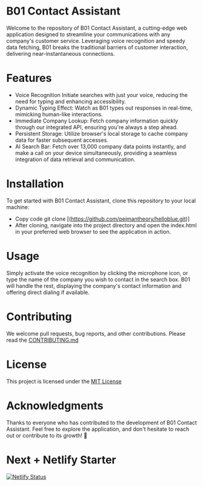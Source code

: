 # B01 Contact Assistant
Welcome to the repository of B01 Contact Assistant, a cutting-edge web application designed to streamline your communications with any company's customer service. Leveraging voice recognition and speedy data fetching, B01 breaks the traditional barriers of customer interaction, delivering near-instantaneous connections.

# Features
* Voice Recognition 
Initiate searches with just your voice, reducing the need for typing and enhancing accessibility.
* Dynamic Typing Effect: Watch as B01 types out responses in real-time, mimicking human-like interactions.
* Immediate Company Lookup: Fetch company information quickly through our integrated API, ensuring you're always a step ahead.
* Persistent Storage: Utilize browser's local storage to cache company data for faster subsequent accesses.
* AI Search Bar: Fetch over 13,000 company data points instantly, and make a call on your device simultaneously, providing a seamless integration of data retrieval and communication.
# Installation
To get started with B01 Contact Assistant, clone this repository to your local machine:
* Copy code
git clone [(https://github.com/pejmantheory/helloblue.git)]
* After cloning, navigate into the project directory and open the index.html in your preferred web browser to see the application in action.

# Usage
Simply activate the voice recognition by clicking the microphone icon, or type the name of the company you wish to contact in the search box. B01 will handle the rest, displaying the company's contact information and offering direct dialing if available.

# Contributing
We welcome pull requests, bug reports, and other contributions. Please read the [CONTRIBUTING.md](./CONTRIBUTING.md)


# License
This project is licensed under the [MIT License](https://github.com/pejmantheory/helloblue/blob/main/LICENSE.md)


# Acknowledgments
Thanks to everyone who has contributed to the development of B01 Contact Assistant.
Feel free to explore the application, and don't hesitate to reach out or contribute to its growth! 🚀

# Next + Netlify Starter
[![Netlify Status](https://api.netlify.com/api/v1/badges/221cf2a1-0447-4d32-ace5-5c177916fc4e/deploy-status)](https://app.netlify.com/sites/helloblueai/deploys)
